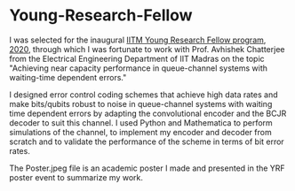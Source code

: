 # Young-Research-Fellow

I was selected for the inaugural [IITM Young Research Fellow program, 2020](https://yrf.iitm.ac.in/), through which I was fortunate to work with Prof. Avhishek Chatterjee from the Electrical Engineering Department of IIT Madras on the topic "Achieving near capacity performance in queue-channel systems with waiting-time dependent errors." 

I designed error control coding schemes that achieve high data rates and make bits/qubits robust to noise in queue-channel systems with waiting time dependent errors by adapting the convolutional encoder and the BCJR decoder to suit this channel. I used Python and Mathematica to perform simulations of the channel, to implement my encoder and decoder from scratch and to validate the performance of the scheme in terms of bit error rates.

The Poster.jpeg file is an academic poster I made and presented in the YRF poster event to summarize my work.
